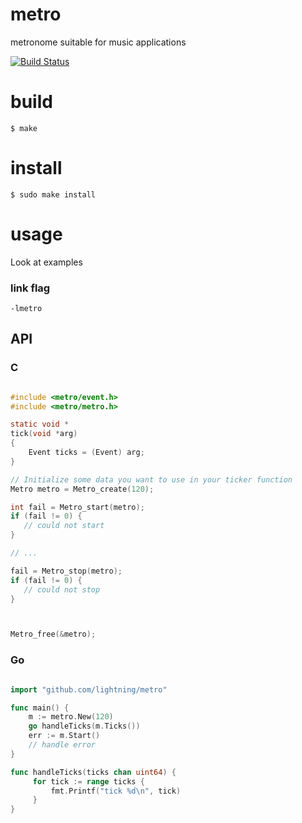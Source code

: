 # metro
metronome suitable for music applications

[![Build Status](https://drone.io/github.com/lightning/metro/status.png)](https://drone.io/github.com/lightning/metro/latest)

# build

```shell
$ make
```

# install

```shell
$ sudo make install
```

# usage

Look at examples

### link flag

`-lmetro`

## API

### C

```c

#include <metro/event.h>
#include <metro/metro.h>

static void *
tick(void *arg)
{
    Event ticks = (Event) arg;
}

// Initialize some data you want to use in your ticker function
Metro metro = Metro_create(120);

int fail = Metro_start(metro);
if (fail != 0) {
   // could not start
}

// ...

fail = Metro_stop(metro);
if (fail != 0) {
   // could not stop
}



Metro_free(&metro);
```

### Go

```go

import "github.com/lightning/metro"

func main() {
    m := metro.New(120)
    go handleTicks(m.Ticks())
    err := m.Start()
    // handle error
}

func handleTicks(ticks chan uint64) {
     for tick := range ticks {
         fmt.Printf("tick %d\n", tick)
     }
}

```